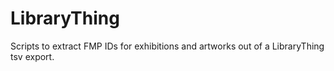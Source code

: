 # LibraryThing
Scripts to extract FMP IDs for exhibitions and artworks out of a LibraryThing tsv export.
